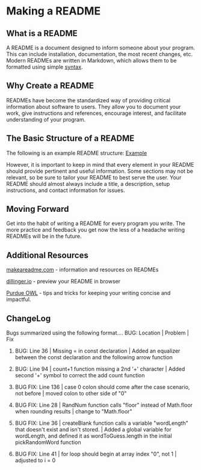 # Making a README

## What is a README

A README is a document designed to inform someone about your program. This can include installation, documentation, the most recent changes, etc. Modern READMEs are written in Markdown, which allows them to be formatted using simple [syntax](https://github.com/adam-p/markdown-here/wiki/Markdown-Cheatsheet#links).

## Why Create a README

READMEs have become the standardized way of providing critical information about software to users. They allow you to document your work, give instructions and references, encourage interest, and facilitate understanding of your program.

## The Basic Structure of a README

The following is an example README structure: [Example](https://gist.github.com/PurpleBooth/109311bb0361f32d87a2)

However, it is important to keep in mind that every element in your README should provide pertinent and useful information. Some sections may not be relevant, so be sure to tailor your README to best serve the user. Your README should almost always include a title, a description, setup instructions, and contact information for issues.

## Moving Forward

Get into the habit of writing a README for every program you write. The more practice and feedback you get now the less of a headache writing READMEs will be in the future.

## Additional Resources

[makeareadme.com](https://www.makeareadme.com/) - information and resources on READMEs

[dillinger.io](https://dillinger.io/) - preview your README in browser

[Purdue OWL](https://owl.purdue.edu/owl/general_writing/academic_writing/conciseness/index.html) - tips and tricks for keeping your writing concise and impactful.

## ChangeLog
<!--  For each bug write the line number and a brief description 
of the issue in your “Changelog”. -->
Bugs summarized using the following format.... BUG: Location | Problem | Fix 

1.  BUG: Line 36 | Missing = in const declaration | Added an equalizer between the const declaration and the following arrow function

2. BUG: Line 94 | count+1 function missing a 2nd '+' character | Added second '+' symbol to correct the add count function

3. BUG FIX: Line 136 | case 0 colon should come after the case scenario, not before | moved colon to other side of "0"

4. BUG FIX: Line 28 | RandNum function calls "floor" instead of Math.floor when rounding results | change to "Math.floor"

5. BUG FIX: Line 36 | createBlank function calls a variable "wordLength" that doesn't exist and isn't stored. | Added a global variable for wordLength, and defined it as wordToGuess.length in the initial pickRandomWord function

6. BUG FIX: Line 41 | for loop should begin at array index "0", not 1 | adjusted to i = 0